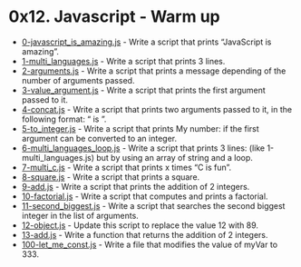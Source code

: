 # 0x12. Javascript - Warm up

* [0-javascript_is_amazing.js](./0-javascript_is_amazing.js) - Write a script that prints “JavaScript is amazing”.
* [1-multi_languages.js](./1-multi_languages.js) - Write a script that prints 3 lines.
* [2-arguments.js](./2-arguments.js) - Write a script that prints a message depending of the number of arguments passed.
* [3-value_argument.js](./3-value_argument.js) - Write a script that prints the first argument passed to it.
* [4-concat.js](./4-concat.js) - Write a script that prints two arguments passed to it, in the following format: “ is ”.
* [5-to_integer.js](./5-to_integer.js) - Write a script that prints My number: <first argument converted in integer> if the first argument can be converted to an integer.
* [6-multi_languages_loop.js](./6-multi_languages_loop.js) - Write a script that prints 3 lines: (like 1-multi_languages.js) but by using an array of string and a loop.
* [7-multi_c.js](./7-multi_c.js) - Write a script that prints x times “C is fun”.
* [8-square.js](./8-square.js) - Write a script that prints a square.
* [9-add.js](./9-add.js) - Write a script that prints the addition of 2 integers.
* [10-factorial.js](./10-factorial.js) - Write a script that computes and prints a factorial.
* [11-second_biggest.js](./11-second_biggest.js) - Write a script that searches the second biggest integer in the list of arguments.
* [12-object.js](./12-object.js) - Update this script to replace the value 12 with 89.
* [13-add.js](./13-add.js) - Write a function that returns the addition of 2 integers.
* [100-let_me_const.js](./100-let_me_const.js) - Write a file that modifies the value of myVar to 333.
